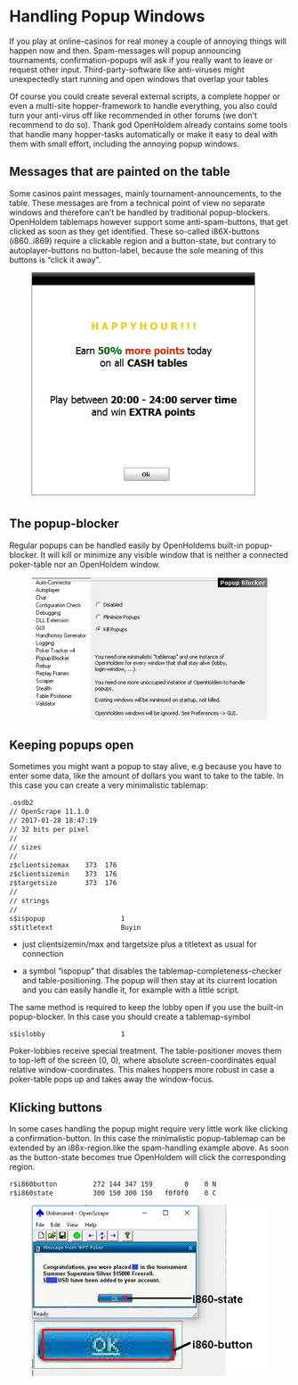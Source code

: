# Handling Popup Windows

If you play at online-casinos for real money a couple of annoying things
will happen now and then. Spam-messages will popup announcing
tournaments, confirmation-popups will ask if you really want to leave or
request other input. Third-party-software like anti-viruses might
unexpectedly start running and open windows that overlap your tables

Of course you could create several external scripts, a complete hopper
or even a multi-site hopper-framework to handle everything, you also
could turn your anti-virus off like recommended in other forums (we
don’t recommend to do so). Thank god OpenHoldem already contains some
tools that handle many hopper-tasks automatically or make it easy to
deal with them with small effort, including the annoying popup windows.

## Messages that are painted on the table

Some casinos paint messages, mainly tournament-announcements, to the
table. These messages are from a technical point of view no separate
windows and therefore can’t be handled by traditional popup-blockers.
OpenHoldem tablemaps however support some anti-spam-buttons, that get
clicked as soon as they get identified. These so-called i86X-buttons
(i860..i869) require a clickable region and a button-state, but contrary
to autoplayer-buttons no button-label, because the sole meaning of this
buttons is “click it away”.

<figure>
<img src="Images/painted_popup_titan.bmp" />
</figure>

## The popup-blocker

Regular popups can be handled easily by OpenHoldems built-in
popup-blocker. It will kill or minimize any visible window that is
neither a connected poker-table nor an OpenHoldem window.

<figure>
<img src="Images/popup_blocker_options.png" />
</figure>

## Keeping popups open

Sometimes you might want a popup to stay alive, e.g because you have to
enter some data, like the amount of dollars you want to take to the
table. In this case you can create a very minimalistic tablemap:

    .osdb2
    // OpenScrape 11.1.0
    // 2017-01-28 18:47:19 
    // 32 bits per pixel
    // 
    // sizes 
    //
    z$clientsizemax    373  176 
    z$clientsizemin    373  176 
    z$targetsize       373  176
    // 
    // strings 
    //
    s$ispopup                   1 
    s$titletext                 Buyin 

- just clientsizemin/max and targetsize plus a titletext as usual for
  connection

- a symbol “ispopup” that disables the tablemap-completeness-checker and
  table-positioning. The popup will then stay at its ciurrent location
  and you can easily handle it, for example with a little script.

The same method is required to keep the lobby open if you use the
built-in popup-blocker. In this case you should create a tablemap-symbol

    s$islobby                   1

Poker-lobbies receive special treatment. The table-positioner moves them
to top-left of the screen (0, 0), where absolute screen-coordinates
equal relative window-coordinates. This makes hoppers more robust in
case a poker-table pops up and takes away the window-focus.

## Klicking buttons

In some cases handling the popup might require very little work like
clicking a confirmation-button. In this case the minimalistic
popup-tablemap can be extended by an i86x-region.like the spam-handling
example above. As soon as the button-state becomes true OpenHoldem will
click the corresponding region.

    r$i860button         272 144 347 159        0    0 N 
    r$i860state          300 150 300 150   f0f0f0    0 C

<figure>
<img src="Images/popup_WPT_poker.png" />
</figure>
